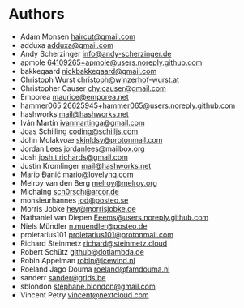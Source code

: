 <!--
  - SPDX-FileCopyrightText: 2025 Nextcloud GmbH and Nextcloud contributors
  - SPDX-License-Identifier: AGPL-3.0-or-later
-->
# Authors

- Adam Monsen <haircut@gmail.com>
- adduxa <adduxa@gmail.com>
- Andy Scherzinger <info@andy-scherzinger.de>
- apmole <64109265+apmole@users.noreply.github.com>
- bakkegaard <nickbakkegaard@gmail.com>
- Christoph Wurst <christoph@winzerhof-wurst.at>
- Christopher Causer <chy.causer@gmail.com>
- Emporea <maurice@emporea.net>
- hammer065 <26625945+hammer065@users.noreply.github.com>
- hashworks <mail@hashworks.net>
- Iván Martín <ivanmartinga@gmail.com>
- Joas Schilling <coding@schilljs.com>
- John Molakvoæ <skjnldsv@protonmail.com>
- Jordan Lees <jordanlees@mailbox.org>
- Josh <josh.t.richards@gmail.com>
- Justin Kromlinger <mail@hashworks.net>
- Mario Đanić <mario@lovelyhq.com>
- Melroy van den Berg <melroy@melroy.org>
- MichaIng <sch0rsch@arcor.de>
- monsieurhannes <jod@posteo.se>
- Morris Jobke <hey@morrisjobke.de>
- Nathaniel van Diepen <Eeems@users.noreply.github.com>
- Niels Mündler <n.muendler@posteo.de>
- proletarius101 <proletarius101@protonmail.com>
- Richard Steinmetz <richard@steinmetz.cloud>
- Robert Schütz <github@dotlambda.de>
- Robin Appelman <robin@icewind.nl>
- Roeland Jago Douma <roeland@famdouma.nl>
- sanderr <sander@grids.be>
- sblondon <stephane.blondon@gmail.com>
- Vincent Petry <vincent@nextcloud.com>

